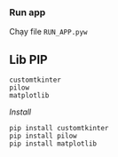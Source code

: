 ### Run app

Chạy file `RUN_APP.pyw`
## Lib PIP
```
customtkinter
pilow
matplotlib
```
*Install*
```
pip install customtkinter
pip install pilow
pip install matplotlib
```

